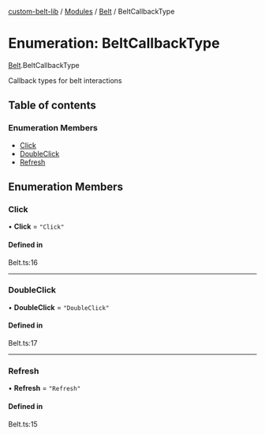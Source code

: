 [custom-belt-lib](../README.md) / [Modules](../modules.md) / [Belt](../modules/Belt.md) / BeltCallbackType

# Enumeration: BeltCallbackType

[Belt](../modules/Belt.md).BeltCallbackType

Callback types for belt interactions

## Table of contents

### Enumeration Members

- [Click](Belt.BeltCallbackType.md#click)
- [DoubleClick](Belt.BeltCallbackType.md#doubleclick)
- [Refresh](Belt.BeltCallbackType.md#refresh)

## Enumeration Members

### Click

• **Click** = ``"Click"``

#### Defined in

Belt.ts:16

___

### DoubleClick

• **DoubleClick** = ``"DoubleClick"``

#### Defined in

Belt.ts:17

___

### Refresh

• **Refresh** = ``"Refresh"``

#### Defined in

Belt.ts:15
